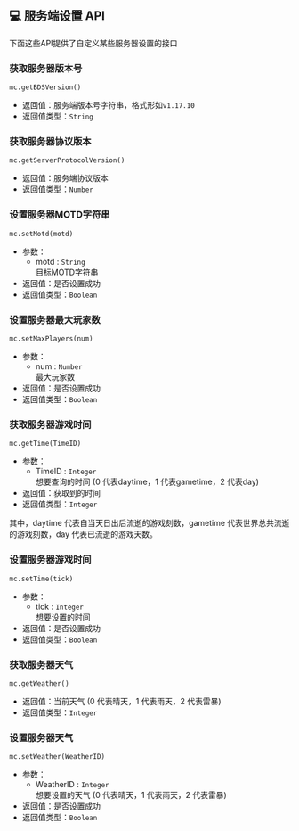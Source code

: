 ## 💻 服务端设置 API

下面这些API提供了自定义某些服务器设置的接口

### 获取服务器版本号

`mc.getBDSVersion()`

- 返回值：服务端版本号字符串，格式形如`v1.17.10`
- 返回值类型：`String`

### 获取服务器协议版本

`mc.getServerProtocolVersion()`

- 返回值：服务端协议版本
- 返回值类型：`Number`

### 设置服务器MOTD字符串  

`mc.setMotd(motd)`

- 参数：
  - motd : `String`  
    目标MOTD字符串  
- 返回值：是否设置成功
- 返回值类型：`Boolean`

### 设置服务器最大玩家数  

`mc.setMaxPlayers(num)`

- 参数：
  - num : `Number`  
    最大玩家数  
- 返回值：是否设置成功
- 返回值类型：`Boolean`

### 获取服务器游戏时间  

`mc.getTime(TimeID)`

- 参数：
  - TimeID : `Integer`  
    想要查询的时间 (0 代表daytime，1 代表gametime，2 代表day)
- 返回值：获取到的时间
- 返回值类型：`Integer`

其中，daytime 代表自当天日出后流逝的游戏刻数，gametime 代表世界总共流逝的游戏刻数，day 代表已流逝的游戏天数。

### 设置服务器游戏时间  

`mc.setTime(tick)`

- 参数：
  - tick : `Integer`  
    想要设置的时间
- 返回值：是否设置成功
- 返回值类型：`Boolean`

### 获取服务器天气  

`mc.getWeather()`

- 返回值：当前天气 (0 代表晴天，1 代表雨天，2 代表雷暴)
- 返回值类型：`Integer`

### 设置服务器天气  

`mc.setWeather(WeatherID)`

- 参数：
  - WeatherID : `Integer`  
    想要设置的天气 (0 代表晴天，1 代表雨天，2 代表雷暴)
- 返回值：是否设置成功
- 返回值类型：`Boolean`
